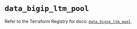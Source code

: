 # `data_bigip_ltm_pool`

Refer to the Terraform Registry for docs: [`data_bigip_ltm_pool`](https://registry.terraform.io/providers/f5networks/bigip/1.24.1/docs/data-sources/ltm_pool).

